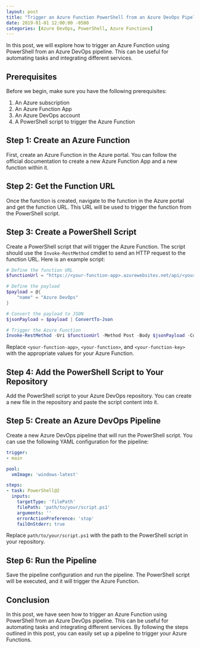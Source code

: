 ```yaml
---
layout: post
title: "Trigger an Azure Function PowerShell from an Azure DevOps Pipeline"
date: 2019-01-01 12:00:00 -0500
categories: [Azure DevOps, PowerShell, Azure Functions]
---
```


In this post, we will explore how to trigger an Azure Function using PowerShell from an Azure DevOps pipeline. This can be useful for automating tasks and integrating different services.

## Prerequisites

Before we begin, make sure you have the following prerequisites:

1. An Azure subscription
2. An Azure Function App
3. An Azure DevOps account
4. A PowerShell script to trigger the Azure Function

## Step 1: Create an Azure Function

First, create an Azure Function in the Azure portal. You can follow the official documentation to create a new Azure Function App and a new function within it.

## Step 2: Get the Function URL

Once the function is created, navigate to the function in the Azure portal and get the function URL. This URL will be used to trigger the function from the PowerShell script.

## Step 3: Create a PowerShell Script

Create a PowerShell script that will trigger the Azure Function. The script should use the `Invoke-RestMethod` cmdlet to send an HTTP request to the function URL. Here is an example script:

```powershell
# Define the function URL
$functionUrl = "https://<your-function-app>.azurewebsites.net/api/<your-function>?code=<your-function-key>"

# Define the payload
$payload = @{
    "name" = "Azure DevOps"
}

# Convert the payload to JSON
$jsonPayload = $payload | ConvertTo-Json

# Trigger the Azure Function
Invoke-RestMethod -Uri $functionUrl -Method Post -Body $jsonPayload -ContentType "application/json"
```

Replace `<your-function-app>`, `<your-function>`, and `<your-function-key>` with the appropriate values for your Azure Function.

## Step 4: Add the PowerShell Script to Your Repository

Add the PowerShell script to your Azure DevOps repository. You can create a new file in the repository and paste the script content into it.

## Step 5: Create an Azure DevOps Pipeline

Create a new Azure DevOps pipeline that will run the PowerShell script. You can use the following YAML configuration for the pipeline:

```yaml
trigger:
- main

pool:
  vmImage: 'windows-latest'

steps:
- task: PowerShell@2
  inputs:
    targetType: 'filePath'
    filePath: 'path/to/your/script.ps1'
    arguments: ''
    errorActionPreference: 'stop'
    failOnStderr: true
```

Replace `path/to/your/script.ps1` with the path to the PowerShell script in your repository.

## Step 6: Run the Pipeline

Save the pipeline configuration and run the pipeline. The PowerShell script will be executed, and it will trigger the Azure Function.

## Conclusion

In this post, we have seen how to trigger an Azure Function using PowerShell from an Azure DevOps pipeline. This can be useful for automating tasks and integrating different services. By following the steps outlined in this post, you can easily set up a pipeline to trigger your Azure Functions.
